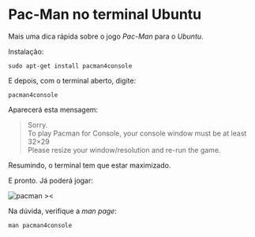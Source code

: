 # Pac-Man no terminal Ubuntu

Mais uma dica rápida sobre o jogo _Pac-Man_ para o _Ubuntu_.

Instalação:

```shell
sudo apt-get install pacman4console
```

E depois, com o terminal aberto, digite:

```shell
pacman4console
```

Aparecerá esta mensagem:

> Sorry.  
> To play Pacman for Console, your console window must be at least 32&#215;29  
> Please resize your window/resolution and re-run the game.

Resumindo, o terminal tem que estar maximizado.

E pronto. Já poderá jogar:

![pacman ><](http://img.vivaolinux.com.br/imagens/dicas/comunidade/thumb_pacman4console.png)

Na dúvida, verifique a _man page_:

```
man pacman4console
```

